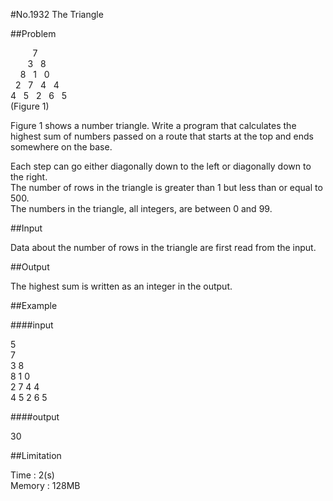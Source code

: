 #No.1932   The Triangle

##Problem

&nbsp;&nbsp;&nbsp;&nbsp;&nbsp;&nbsp;&nbsp;&nbsp;&nbsp;7  
&nbsp;&nbsp;&nbsp;&nbsp;&nbsp;&nbsp;&nbsp;3&nbsp;&nbsp;&nbsp;8  
&nbsp;&nbsp;&nbsp;&nbsp;8&nbsp;&nbsp;&nbsp;1&nbsp;&nbsp;&nbsp;0  
&nbsp;&nbsp;2&nbsp;&nbsp;&nbsp;7&nbsp;&nbsp;&nbsp;4&nbsp;&nbsp;&nbsp;4  
4&nbsp;&nbsp;&nbsp;5&nbsp;&nbsp;&nbsp;2&nbsp;&nbsp;&nbsp;6&nbsp;&nbsp;&nbsp;5  
 (Figure 1)  

Figure 1 shows a number triangle. Write a program that calculates the highest sum of numbers passed on a route that starts at the top and ends somewhere on the base.  

Each step can go either diagonally down to the left or diagonally down to the right.  
The number of rows in the triangle is greater than 1 but less than or equal to 500.  
The numbers in the triangle, all integers, are between 0 and 99.  

##Input

Data about the number of rows in the triangle are first read from the input.  

##Output

The highest sum is written as an integer in the output.  

##Example

####input

5  
7  
3 8  
8 1 0   
2 7 4 4  
4 5 2 6 5  

####output

30  
	
##Limitation

Time : 2(s)  
Memory : 128MB
